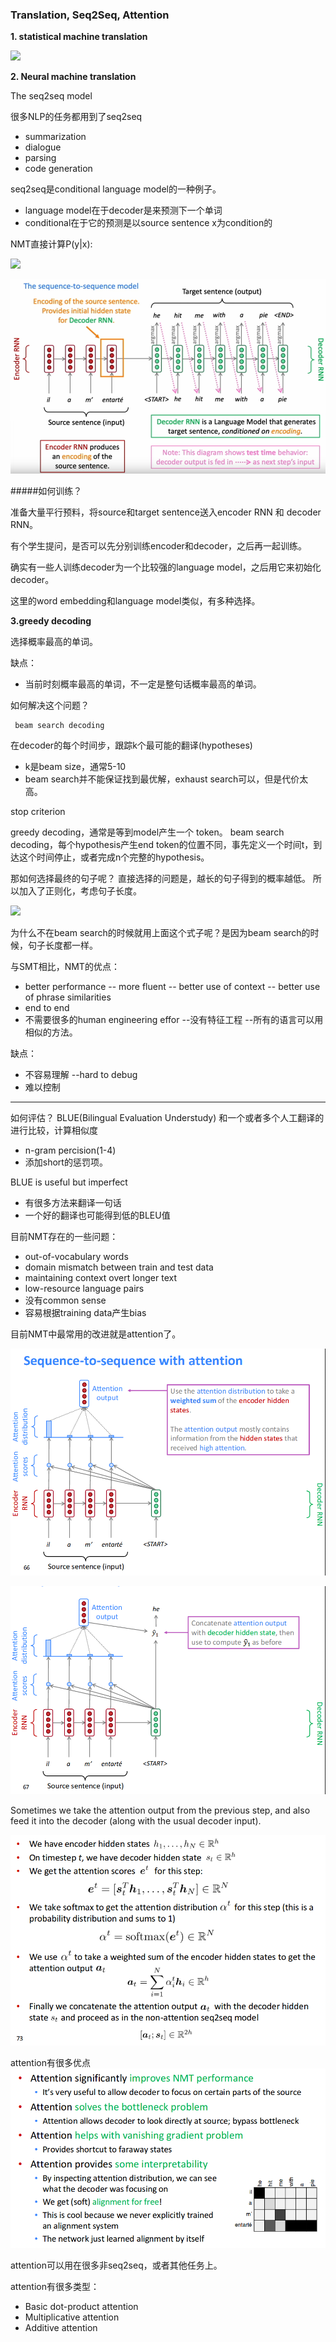 ### Translation, Seq2Seq, Attention


**1. statistical machine translation**

![](http://latex.codecogs.com/gif.latex?argmax_yP(y|x)=argmax_yP(x|y)P(y))

**2. Neural machine translation**

The seq2seq model

很多NLP的任务都用到了seq2seq
- summarization
- dialogue
- parsing
- code generation

seq2seq是conditional language model的一种例子。
- language model在于decoder是来预测下一个单词
- conditional在于它的预测是以source sentence x为condition的

NMT直接计算P(y|x):

![](http://latex.codecogs.com/gif.latex?P(y|x)=P(y_1|x)P(y_2|y_1,x)P(y_3|y_2,y_1,x))


![](../courses/cs224/images/lecture8/1.png)


#####如何训练？

准备大量平行预料，将source和target sentence送入encoder RNN 和 decoder RNN。

有个学生提问，是否可以先分别训练encoder和decoder，之后再一起训练。

确实有一些人训练decoder为一个比较强的language model，之后用它来初始化decoder。

这里的word embedding和language model类似，有多种选择。



**3.greedy decoding**

选择概率最高的单词。

缺点：
- 当前时刻概率最高的单词，不一定是整句话概率最高的单词。

如何解决这个问题？

     beam search decoding

在decoder的每个时间步，跟踪k个最可能的翻译(hypotheses)

- k是beam size，通常5-10
- beam search并不能保证找到最优解，exhaust search可以，但是代价太高。

stop criterion

greedy decoding，通常是等到model产生一个<END> token。
beam search decoding，每个hypothesis产生end token的位置不同，事先定义一个时间t，到达这个时间停止，或者完成n个完整的hypothesis。

那如何选择最终的句子呢？
直接选择的问题是，越长的句子得到的概率越低。
所以加入了正则化，考虑句子长度。

![](http://latex.codecogs.com/gif.latex?\frac{1}{t}\sum_{i=1}^tlogP_{LM}(y_i|y_1,...,y_{i-1},x))

为什么不在beam search的时候就用上面这个式子呢？是因为beam search的时候，句子长度都一样。

与SMT相比，NMT的优点：
- better performance
-- more fluent
-- better use of context
-- better use of phrase similarities
- end to end
- 不需要很多的human engineering effor
--没有特征工程
--所有的语言可以用相似的方法。

缺点：
- 不容易理解
--hard to debug
- 难以控制


----
如何评估？
BLUE(Bilingual Evaluation Understudy)
和一个或者多个人工翻译的进行比较，计算相似度

- n-gram percision(1-4)
- 添加short的惩罚项。


BLUE is useful but imperfect
- 有很多方法来翻译一句话
- 一个好的翻译也可能得到低的BLEU值

目前NMT存在的一些问题：
- out-of-vocabulary words
- domain mismatch between train and test data
- maintaining context overt longer text
- low-resource language pairs
- 没有common sense
- 容易根据training data产生bias


目前NMT中最常用的改进就是attention了。


![](../courses/cs224/images/lecture8/2.png)

![](../courses/cs224/images/lecture8/3.png)

Sometimes we take the attention output from the previous step, and also feed it into the decoder (along with the usual decoder input).


![](../courses/cs224/images/lecture8/4.png)



attention有很多优点
![](../courses/cs224/images/lecture8/5.png)

attention可以用在很多非seq2seq，或者其他任务上。

attention有很多类型：
- Basic dot-product attention
- Multiplicative attention
- Additive attention